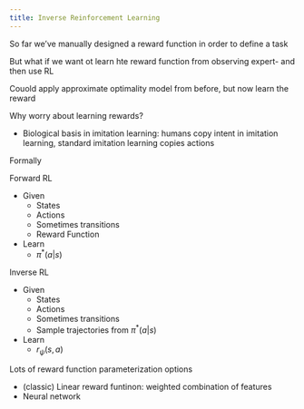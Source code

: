 ```yaml
---
title: Inverse Reinforcement Learning
---
```

So far we’ve manually designed a reward function in order to define a task

But what if we want ot learn hte reward function from observing expert- and then use RL

Couold apply approximate optimality model from before, but now learn the reward


Why worry about learning rewards?
- Biological basis in imitation learning: humans copy intent in imitation learning, standard imitation learning copies actions

Formally

Forward RL
- Given
	- States
	- Actions
	- Sometimes transitions
	- Reward Function
- Learn
	- $\pi^*(a|s)$

Inverse RL
- Given
	- States
	- Actions
	- Sometimes transitions
	- Sample trajectories from $\pi^*(a|s)$
- Learn
	- $r_\psi(s,a)$

Lots of reward function parameterization options
- (classic) Linear reward funtinon: weighted combination of features
- Neural network